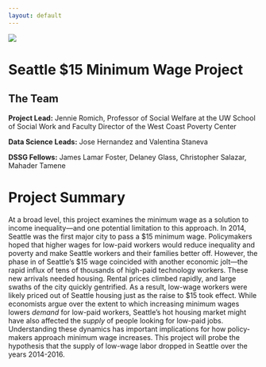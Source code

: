 ```yaml
---
layout: default
---
```


<img src="{{ site.url }}{{ site.baseurl }}/assets/img/eScience.png">


# Seattle $15 Minimum Wage Project

## The Team

**Project Lead:** Jennie Romich, Professor of Social Welfare at the UW School of Social Work and Faculty Director of the West Coast Poverty Center

**Data Science Leads:** Jose Hernandez and Valentina Staneva

**DSSG Fellows:** James Lamar Foster, Delaney Glass, Christopher Salazar, Mahader Tamene

# Project Summary

At a broad level, this project examines the minimum wage as a solution to income inequality—and one potential limitation to this approach. In 2014, Seattle was the first major city to pass a $15 minimum wage. Policymakers hoped that higher wages for low-paid workers would reduce inequality and poverty and make Seattle workers and their families better off. However, the phase in of Seattle’s $15 wage coincided with another economic jolt—the rapid influx of tens of thousands of high-paid technology workers. These new arrivals needed housing. Rental prices climbed rapidly, and large swaths of the city quickly gentrified. As a result, low-wage workers were likely priced out of Seattle housing just as the raise to $15 took effect. While economists argue over the extent to which increasing minimum wages lowers *demand* for low-paid workers, Seattle’s hot housing market might have also affected the *supply* of people looking for low-paid jobs. Understanding these dynamics has important implications for how policy-makers approach minimum wage increases. This project will probe the hypothesis that the supply of low-wage labor dropped in Seattle over the years 2014-2016.
